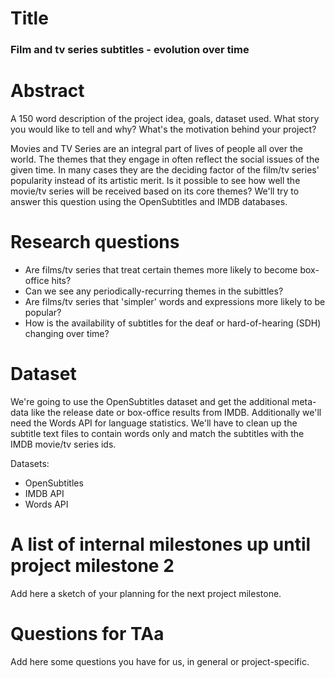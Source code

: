 # Title
### Film and tv series subtitles - evolution over time

# Abstract
A 150 word description of the project idea, goals, dataset used. What story you would like to tell and why? What's the motivation behind your project?

Movies and TV Series are an integral part of lives of people all over the world. The themes that they engage in often reflect the social issues of the given time. In many cases they are the deciding factor of the film/tv series' popularity instead of its artistic merit. Is it possible to see how well the movie/tv series will be received based on its core themes? We'll try to answer this question using the OpenSubtitles and IMDB databases.

# Research questions
* Are films/tv series that treat certain themes more likely to become box-office hits? 
* Can we see any periodically-recurring themes in the subittles?
* Are films/tv series that 'simpler' words and expressions more likely to be popular?
* How is the availability of subtitles for the deaf or hard-of-hearing (SDH) changing over time?

# Dataset
We're going to use the OpenSubtitles dataset and get the additional meta-data like the release date or box-office results from IMDB. Additionally we'll need the Words API for language statistics.  We'll have to clean up the subtitle text files to contain words only and match the subtitles with the IMDB movie/tv series ids.

Datasets:
* OpenSubtitles
* IMDB API
* Words API

# A list of internal milestones up until project milestone 2
Add here a sketch of your planning for the next project milestone.

# Questions for TAa
Add here some questions you have for us, in general or project-specific.
